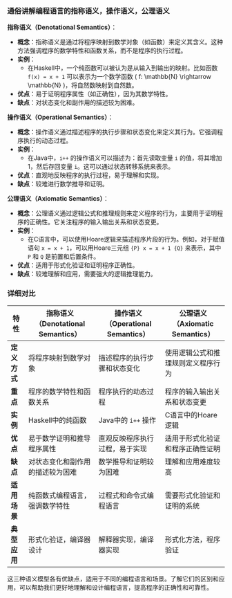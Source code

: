 ### 通俗讲解编程语言的指称语义，操作语义，公理语义

**指称语义（Denotational Semantics）**：
- **概念**：指称语义是通过将程序映射到数学对象（如函数）来定义其含义。这种方法强调程序的数学特性和函数关系，而不是程序的执行过程。
- **实例**：
  - 在Haskell中，一个纯函数可以被认为是从输入到输出的映射。比如函数 `f(x) = x + 1` 可以表示为一个数学函数 \( f: \mathbb{N} \rightarrow \mathbb{N} \)，将自然数映射到自然数。
- **优点**：易于证明程序属性（如正确性），因为其数学特性。
- **缺点**：对状态变化和副作用的描述较为困难。

**操作语义（Operational Semantics）**：
- **概念**：操作语义通过描述程序的执行步骤和状态变化来定义其行为。它强调程序执行的动态过程。
- **实例**：
  - 在Java中，`i++` 的操作语义可以描述为：首先读取变量 `i` 的值，将其增加1，然后存回变量 `i`。这可以通过状态转移系统来表示。
- **优点**：直观地反映程序的执行过程，易于理解和实现。
- **缺点**：较难进行数学推导和证明。

**公理语义（Axiomatic Semantics）**：
- **概念**：公理语义通过逻辑公式和推理规则来定义程序的行为，主要用于证明程序的正确性。它关注程序的输入输出关系和状态变更。
- **实例**：
  - 在C语言中，可以使用Hoare逻辑来描述程序片段的行为。例如，对于赋值语句 `x = x + 1`，可以用Hoare三元组 `{P} x = x + 1 {Q}` 来表示，其中 `P` 和 `Q` 是前置和后置条件。
- **优点**：适用于形式化验证和证明程序正确性。
- **缺点**：较难理解和应用，需要强大的逻辑推理能力。

### 详细对比

| 特性         | 指称语义（Denotational Semantics） | 操作语义（Operational Semantics） | 公理语义（Axiomatic Semantics）    |
| ------------ | ---------------------------------- | --------------------------------- | ---------------------------------- |
| **定义方式** | 将程序映射到数学对象               | 描述程序的执行步骤和状态变化      | 使用逻辑公式和推理规则定义程序行为 |
| **重点**     | 程序的数学特性和函数关系           | 程序执行的动态过程                | 程序的输入输出关系和状态变更       |
| **实例**     | Haskell中的纯函数                  | Java中的 `i++` 操作               | C语言中的Hoare逻辑                 |
| **优点**     | 易于数学证明和推导程序属性         | 直观反映程序执行过程，易于实现    | 适用于形式化验证和程序正确性证明   |
| **缺点**     | 对状态变化和副作用的描述较为困难   | 数学推导和证明较为困难            | 理解和应用难度较高                 |
| **适用场景** | 纯函数式编程语言，强调数学特性     | 过程式和命令式编程语言            | 需要形式化验证和证明的系统         |
| **典型应用** | 形式化验证，编译器设计             | 解释器实现，编译器实现            | 形式化方法，程序验证               |

这三种语义模型各有优缺点，适用于不同的编程语言和场景。了解它们的区别和应用，可以帮助我们更好地理解和设计编程语言，提高程序的正确性和可靠性。
